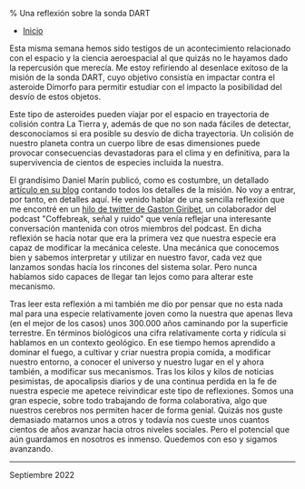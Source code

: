 % Una reflexión sobre la sonda DART

- [Inicio](../index.html)

Esta misma semana hemos sido testigos de un acontecimiento relacionado con el
espacio y la ciencia aeroespacial al que quizás no le hayamos dado la
repercusión que merecía. Me estoy refiriendo al desenlace exitoso de la misión
de la sonda DART, cuyo objetivo consistía en impactar contra el asteroide
Dimorfo para permitir estudiar con el impacto la posibilidad del desvío de estos
objetos. 

Este tipo de asteroides pueden viajar por el espacio en trayectoria de colisión
contra La Tierra y, además de que no son nada fáciles de detectar, desconocíamos
si era posible su desvío de dicha trayectoria. Un colisión de nuestro planeta
contra un cuerpo libre de esas dimensiones puede provocar consecuencias
devastadoras para el clima y en definitiva, para la supervivencia de cientos de
especies incluida la nuestra.

El grandísimo Daniel Marín publicó, como es costumbre, un detallado [artículo en
su
blog](https://danielmarin.naukas.com/2022/09/27/la-primera-prueba-de-defensa-planetaria-de-la-historia-dart-choca-contra-el-asteroide-dimorfo/)
contando todos los detalles de la misión. No voy a entrar, por tanto, en
detalles aquí. He venido hablar de una sencilla reflexión que me encontré en un
[hilo de twitter de Gaston
Giribet](https://mobile.twitter.com/GastonGiribet/status/1575591485567045632),
un colaborador del podcast "Coffebreak, señal y ruido" que venía reflejar una
interesante conversación mantenida con otros miembros del podcast. En dicha
reflexión se hacía notar que era la primera vez que nuestra especie era capaz de
modificar la mecánica celeste. Una mecánica que conocemos bien y sabemos
interpretar y utilizar en nuestro favor, cada vez que lanzamos sondas hacía los
rincones del sistema solar. Pero nunca habíamos sido capaces de llegar tan lejos
como para alterar este mecanismo.

Tras leer esta reflexión a mi también me dio por pensar que no esta nada mal
para una especie relativamente joven como la nuestra que apenas lleva (en el
mejor de los casos) unos 300.000 años caminando por la superficie terrestre. En
términos biológicos una cifra relativamente corta y ridícula si hablamos en un
contexto geológico. En ese tiempo hemos aprendido a dominar el fuego, a cultivar
y criar nuestra propia comida, a modificar nuestro entorno, a conocer el
universo y nuestro lugar en el y ahora también, a modificar sus mecanismos. Tras
los kilos y kilos de noticias pesimistas, de apocalipsis diarios y de una
continua perdida en la fe de nuestra especie me apetece reivindicar este tipo de
reflexiones. Somos una gran especie, sobre todo trabajando de forma
colaborativa, algo que nuestros cerebros nos permiten hacer de forma
genial. Quizás nos guste demasiado matarnos unos a otros y todavía nos cueste
unos cuantos cientos de años avanzar hacia otros niveles sociales. Pero el
potencial que aún guardamos en nosotros es inmenso. Quedemos con eso y sigamos
avanzando.



---

Septiembre 2022
